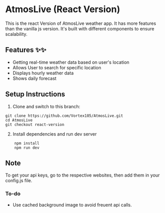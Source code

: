# AtmosLive (React Version)

This is the react Version of AtmosLive weather app. It has more features than the vanilla js version. It's built with different components to ensure scalability.

## Features ✨✨

- Getting real-time weather data based on user's location
- Allows User to search for specific location
- Displays hourly weather data
- Shows daily forecast

## Setup Instructions

1. Clone and switch to this branch:

```
git clone https://github.com/Vortex105/AtmosLive.git
cd AtmosLive
git checkout react-version
```

2. Install dependencies and run dev server

```
    npm install
    npm run dev
```

## Note

To get your api keys, go to the respective websites, then add them in your config.js file.

### To-do

- Use cached background image to avoid freuent api calls.
